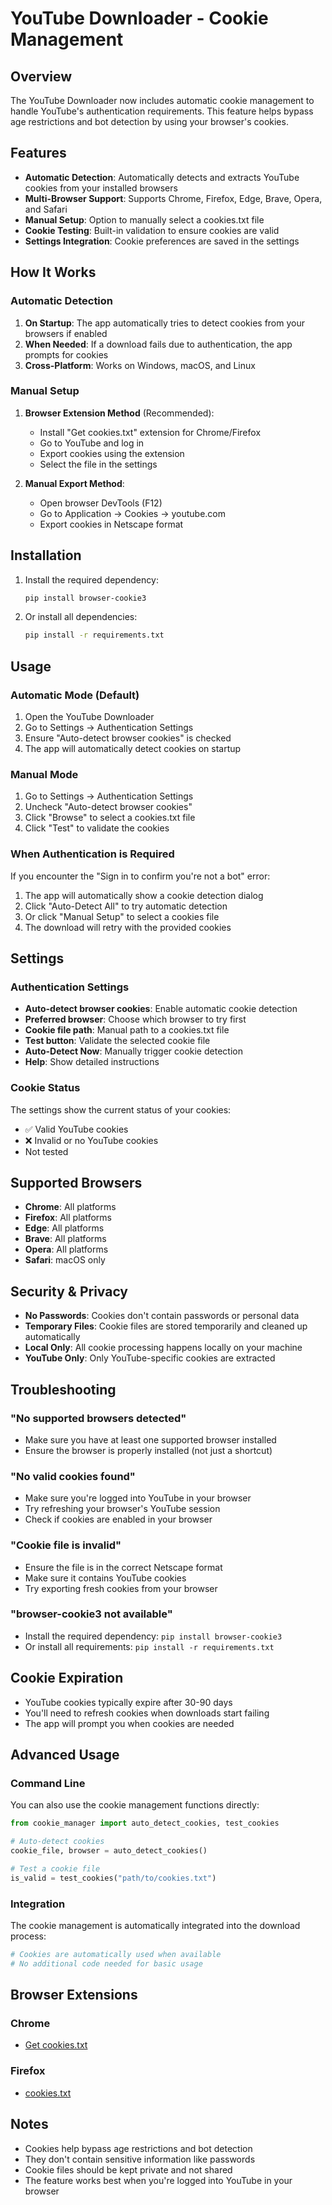 # YouTube Downloader - Cookie Management

## Overview

The YouTube Downloader now includes automatic cookie management to handle YouTube's authentication requirements. This feature helps bypass age restrictions and bot detection by using your browser's cookies.

## Features

- **Automatic Detection**: Automatically detects and extracts YouTube cookies from your installed browsers
- **Multi-Browser Support**: Supports Chrome, Firefox, Edge, Brave, Opera, and Safari
- **Manual Setup**: Option to manually select a cookies.txt file
- **Cookie Testing**: Built-in validation to ensure cookies are valid
- **Settings Integration**: Cookie preferences are saved in the settings

## How It Works

### Automatic Detection

1. **On Startup**: The app automatically tries to detect cookies from your browsers if enabled
2. **When Needed**: If a download fails due to authentication, the app prompts for cookies
3. **Cross-Platform**: Works on Windows, macOS, and Linux

### Manual Setup

1. **Browser Extension Method** (Recommended):
   - Install "Get cookies.txt" extension for Chrome/Firefox
   - Go to YouTube and log in
   - Export cookies using the extension
   - Select the file in the settings

2. **Manual Export Method**:
   - Open browser DevTools (F12)
   - Go to Application → Cookies → youtube.com
   - Export cookies in Netscape format

## Installation

1. Install the required dependency:
   ```bash
   pip install browser-cookie3
   ```

2. Or install all dependencies:
   ```bash
   pip install -r requirements.txt
   ```

## Usage

### Automatic Mode (Default)

1. Open the YouTube Downloader
2. Go to Settings → Authentication Settings
3. Ensure "Auto-detect browser cookies" is checked
4. The app will automatically detect cookies on startup

### Manual Mode

1. Go to Settings → Authentication Settings
2. Uncheck "Auto-detect browser cookies"
3. Click "Browse" to select a cookies.txt file
4. Click "Test" to validate the cookies

### When Authentication is Required

If you encounter the "Sign in to confirm you're not a bot" error:

1. The app will automatically show a cookie detection dialog
2. Click "Auto-Detect All" to try automatic detection
3. Or click "Manual Setup" to select a cookies file
4. The download will retry with the provided cookies

## Settings

### Authentication Settings

- **Auto-detect browser cookies**: Enable automatic cookie detection
- **Preferred browser**: Choose which browser to try first
- **Cookie file path**: Manual path to a cookies.txt file
- **Test button**: Validate the selected cookie file
- **Auto-Detect Now**: Manually trigger cookie detection
- **Help**: Show detailed instructions

### Cookie Status

The settings show the current status of your cookies:
- ✅ Valid YouTube cookies
- ❌ Invalid or no YouTube cookies
- Not tested

## Supported Browsers

- **Chrome**: All platforms
- **Firefox**: All platforms  
- **Edge**: All platforms
- **Brave**: All platforms
- **Opera**: All platforms
- **Safari**: macOS only

## Security & Privacy

- **No Passwords**: Cookies don't contain passwords or personal data
- **Temporary Files**: Cookie files are stored temporarily and cleaned up automatically
- **Local Only**: All cookie processing happens locally on your machine
- **YouTube Only**: Only YouTube-specific cookies are extracted

## Troubleshooting

### "No supported browsers detected"

- Make sure you have at least one supported browser installed
- Ensure the browser is properly installed (not just a shortcut)

### "No valid cookies found"

- Make sure you're logged into YouTube in your browser
- Try refreshing your browser's YouTube session
- Check if cookies are enabled in your browser

### "Cookie file is invalid"

- Ensure the file is in the correct Netscape format
- Make sure it contains YouTube cookies
- Try exporting fresh cookies from your browser

### "browser-cookie3 not available"

- Install the required dependency: `pip install browser-cookie3`
- Or install all requirements: `pip install -r requirements.txt`

## Cookie Expiration

- YouTube cookies typically expire after 30-90 days
- You'll need to refresh cookies when downloads start failing
- The app will prompt you when cookies are needed

## Advanced Usage

### Command Line

You can also use the cookie management functions directly:

```python
from cookie_manager import auto_detect_cookies, test_cookies

# Auto-detect cookies
cookie_file, browser = auto_detect_cookies()

# Test a cookie file
is_valid = test_cookies("path/to/cookies.txt")
```

### Integration

The cookie management is automatically integrated into the download process:

```python
# Cookies are automatically used when available
# No additional code needed for basic usage
```

## Browser Extensions

### Chrome
- [Get cookies.txt](https://chrome.google.com/webstore/detail/get-cookiestxt/bgaddhkoddajcdgocldbbfleckgcbcid)

### Firefox  
- [cookies.txt](https://addons.mozilla.org/en-US/firefox/addon/cookies-txt/)

## Notes

- Cookies help bypass age restrictions and bot detection
- They don't contain sensitive information like passwords
- Cookie files should be kept private and not shared
- The feature works best when you're logged into YouTube in your browser

















